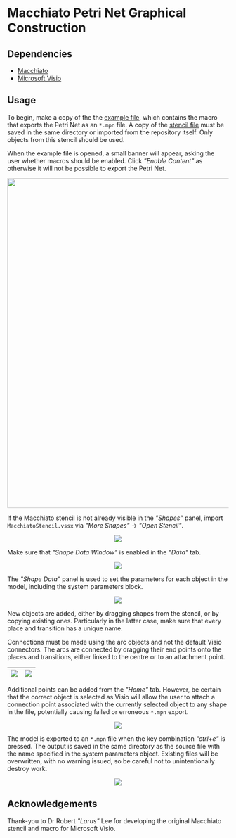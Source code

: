 # Macchiato Petri Net Graphical Construction

## Dependencies

* [Macchiato](https://github.com/MJWootton-Resilience-Projects/Macchiato)
* [Microsoft Visio](https://www.microsoft.com/en/microsoft-365/visio/flowchart-software)

## Usage

To begin, make a copy of the the [example file](https://github.com/MJWootton-Resilience-Projects/Macchiato/blob/master/PetriNetDrawingTools/MacchiatoExample.vsdm), which contains the macro that exports the Petri Net as an `*.mpn` file.  A copy of the [stencil file](https://github.com/MJWootton-Resilience-Projects/Macchiato/blob/master/PetriNetDrawingTools/MacchiatoStencil.vssx) must be saved in the same directory or imported from the repository itself. Only objects from this stencil should be used.

When the example file is opened, a small banner will appear, asking the user  whether macros should be enabled. Click *"Enable Content"* as otherwise it will not be possible to export the Petri Net.

<p align="center"><img src="https://github.com/MJWootton-Resilience-Projects/Macchiato/blob/master/PetriNetDrawingTools/src/Macro.png" width='750' /></p>

If the Macchiato stencil is not already visible in the *"Shapes"* panel, import `MacchiatoStencil.vssx` via *"More Shapes"* → *"Open Stencil"*.

<p align="center">
  <img src='https://github.com/MJWootton-Resilience-Projects/Macchiato/blob/master/PetriNetDrawingTools/src/Shapes.png'>
</p>

Make sure that *"Shape Data Window"* is enabled in the *"Data"* tab.

<p align="center">
  <img src='https://github.com/MJWootton-Resilience-Projects/Macchiato/blob/master/PetriNetDrawingTools/src/Data.png'>
</p>

The *"Shape Data"* panel is used to set the parameters for each object in the model, including the system parameters block.

<p align="center">
  <img src='https://github.com/MJWootton-Resilience-Projects/Macchiato/blob/master/PetriNetDrawingTools/src/EditShapeData.png'>
</p>

New objects are added, either by dragging shapes from the stencil, or by copying existing ones. Particularly in the latter case, make sure that every place and transition has a unique name.

Connections must be made using the arc objects and not the default Visio connectors. The arcs are connected by dragging their end points onto the places and transitions, either linked to the centre or to an attachment point.

| ![](https://github.com/MJWootton-Resilience-Projects/Macchiato/blob/master/PetriNetDrawingTools/src/Glue.png) | ![](https://github.com/MJWootton-Resilience-Projects/Macchiato/blob/master/PetriNetDrawingTools/src/Point.png) |
| ------------------------------------------------------------ | ------------------------------------------------------------ |

Additional points can be added from the *"Home"* tab. However, be certain that the correct object is selected as Visio will allow the user to attach a connection point associated with the currently selected object to any shape in the file, potentially causing failed or erroneous `*.mpn` export.

<p align="center">
  <img src='https://github.com/MJWootton-Resilience-Projects/Macchiato/blob/master/PetriNetDrawingTools/src/AddPoint.png'>
</p>

The model is exported to an `*.mpn` file when the key combination *"ctrl*+*e"* is pressed. The output is saved in the same directory as the source file with the name specified in the system parameters object. Existing files will be overwritten, with no warning issued, so be careful not to unintentionally destroy work.

<p align="center">
  <img src='https://github.com/MJWootton-Resilience-Projects/Macchiato/blob/master/PetriNetDrawingTools/src/Parameters.png'>
</p>

## Acknowledgements

Thank-you to Dr Robert *"Larus"* Lee for developing the original Macchiato stencil and macro for Microsoft Visio.
